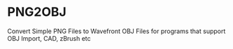 # PNG2OBJ
Convert Simple PNG Files to Wavefront OBJ Files for programs that support OBJ Import, CAD, zBrush etc
